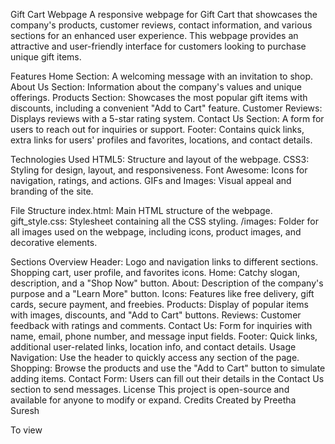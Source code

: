 Gift Cart Webpage
A responsive webpage for Gift Cart that showcases the company's products, customer reviews, contact information, and various sections for an enhanced user experience. This webpage provides an attractive and user-friendly interface for customers looking to purchase unique gift items.

Features
Home Section: A welcoming message with an invitation to shop.
About Us Section: Information about the company's values and unique offerings.
Products Section: Showcases the most popular gift items with discounts, including a convenient "Add to Cart" feature.
Customer Reviews: Displays reviews with a 5-star rating system.
Contact Us Section: A form for users to reach out for inquiries or support.
Footer: Contains quick links, extra links for users' profiles and favorites, locations, and contact details.

Technologies Used
HTML5: Structure and layout of the webpage.
CSS3: Styling for design, layout, and responsiveness.
Font Awesome: Icons for navigation, ratings, and actions.
GIFs and Images: Visual appeal and branding of the site.

File Structure
index.html: Main HTML structure of the webpage.
gift_style.css: Stylesheet containing all the CSS styling.
/images: Folder for all images used on the webpage, including icons, product images, and decorative elements.

Sections Overview
Header:
Logo and navigation links to different sections.
Shopping cart, user profile, and favorites icons.
Home:
Catchy slogan, description, and a "Shop Now" button.
About:
Description of the company's purpose and a "Learn More" button.
Icons:
Features like free delivery, gift cards, secure payment, and freebies.
Products:
Display of popular items with images, discounts, and "Add to Cart" buttons.
Reviews:
Customer feedback with ratings and comments.
Contact Us:
Form for inquiries with name, email, phone number, and message input fields.
Footer:
Quick links, additional user-related links, location info, and contact details.
Usage
Navigation: Use the header to quickly access any section of the page.
Shopping: Browse the products and use the "Add to Cart" button to simulate adding items.
Contact Form: Users can fill out their details in the Contact Us section to send messages.
License
This project is open-source and available for anyone to modify or expand.
Credits
Created by Preetha Suresh

To view 
